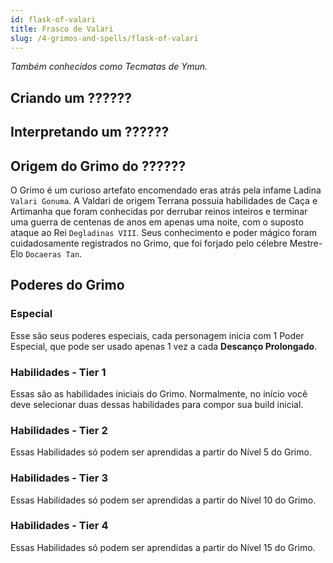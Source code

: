 ```yaml
---
id: flask-of-valari
title: Frasco de Valari
slug: /4-grimos-and-spells/flask-of-valari
---
```


*Também conhecidos como Tecmatas de Ymun.*

## Criando um ??????

## Interpretando um ??????

## Origem do Grimo do ??????

O Grimo é um curioso artefato encomendado eras atrás pela infame Ladina `Valari Gonuma`. A Valdari de origem Terrana possuia habilidades de Caça e Artimanha que foram conhecidas por derrubar reinos inteiros e terminar uma guerra de centenas de anos em apenas uma noite, com o suposto ataque ao Rei `Degladinas VIII`.
Seus conhecimento e poder mágico foram cuidadosamente registrados no Grimo, que foi forjado pelo célebre Mestre-Elo `Docaeras Tan`.

## Poderes do Grimo

### Especial

Esse são seus poderes especiais, cada personagem inicia com 1 Poder Especial, que pode ser usado apenas 1 vez a cada **Descanço Prolongado**.

### Habilidades - Tier 1

Essas são as habilidades iniciais do Grimo. Normalmente, no início você deve selecionar duas dessas habilidades para compor sua build inicial.

### Habilidades - Tier 2

Essas Habilidades só podem ser aprendidas a partir do Nível 5 do Grimo.

### Habilidades - Tier 3

Essas Habilidades só podem ser aprendidas a partir do Nível 10 do Grimo.

### Habilidades - Tier 4

Essas Habilidades só podem ser aprendidas a partir do Nível 15 do Grimo.

